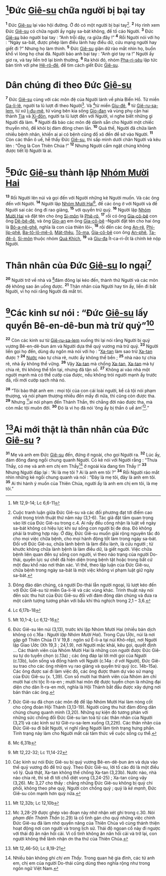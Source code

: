# [^1@-2586bc57-f7d1-4015-a3e2-2f671b9c5253]Đức [Giê-su]() chữa người bị bại tay
<sup><b>1</b></sup> Đức [Giê-su]() lại vào hội đường. Ở đó có một người bị bại tay[^1-2586bc57-f7d1-4015-a3e2-2f671b9c5253]. <sup><b>2</b></sup> Họ rình xem Đức [Giê-su]() có chữa người ấy ngày sa-bát không, để tố cáo Người. <sup><b>3</b></sup> Đức [Giê-su]() bảo người bại tay : “Anh trỗi dậy, ra giữa đây !” <sup><b>4</b></sup> Rồi Người nói với họ : “Ngày sa-bát, được phép làm điều lành hay điều dữ, cứu mạng người hay giết đi ?” Nhưng họ làm thinh. <sup><b>5</b></sup> Đức [Giê-su]() giận dữ rảo mắt nhìn họ, buồn khổ vì lòng họ chai đá. Người bảo anh bại tay : “Anh giơ tay ra !” Người ấy giơ ra, và tay liền trở lại bình thường. <sup><b>6</b></sup> Ra khỏi đó, nhóm [Pha-ri-sêu]() lập tức bàn tính với phe [Hê-rô-đê](), để tìm cách giết Đức [Giê-su]().

# Dân chúng đi theo Đức [Giê-su]()
<sup><b>7</b></sup> Đức [Giê-su]() cùng với các môn đệ của Người lánh về phía Biển Hồ. Từ miền [Ga-li-lê](), người ta lũ lượt đi theo Người[^2-2586bc57-f7d1-4015-a3e2-2f671b9c5253]. Và [^2@-2586bc57-f7d1-4015-a3e2-2f671b9c5253]từ miền [Giu-đê](), <sup><b>8</b></sup> từ [Giê-ru-sa-lem](), từ xứ [I-đu-mê](), từ vùng bên kia sông [Gio-đan]() và vùng phụ cận hai thành [Tia]() và [Xi-đôn](), người ta lũ lượt đến với Người, vì nghe biết những gì Người đã làm. <sup><b>9</b></sup> Người đã bảo các môn đệ dành sẵn cho Người một chiếc thuyền nhỏ, để khỏi bị đám đông chen lấn. <sup><b>10</b></sup> Quả thế, Người đã chữa lành nhiều bệnh nhân, khiến ai ai có bệnh cũng đổ xô đến để sờ vào Người. <sup><b>11</b></sup> Còn các thần ô uế, hễ thấy Đức [Giê-su](), thì sấp mình dưới chân Người và kêu lên : “Ông là Con Thiên Chúa !” <sup><b>12</b></sup> Nhưng Người cấm ngặt chúng không được tiết lộ Người là ai.

# [^3@-2586bc57-f7d1-4015-a3e2-2f671b9c5253]Đức [Giê-su]() thành lập [Nhóm Mười Hai]()
<sup><b>13</b></sup> Rồi Người lên núi và gọi đến với Người những kẻ Người muốn. Và các ông đến với Người. <sup><b>14</b></sup> Người lập [Nhóm Mười Hai]()[^3-2586bc57-f7d1-4015-a3e2-2f671b9c5253], để các ông ở với Người và để Người sai các ông đi rao giảng, <sup><b>15</b></sup> với quyền trừ quỷ. <sup><b>16</b></sup> Người lập [Nhóm Mười Hai]() và đặt tên cho ông [Si-môn]() là [Phê-rô](), <sup><b>17</b></sup> rồi có ông [Gia-cô-bê]() con ông [Dê-bê-đê](), và ông [Gio-an]() em ông [Gia-cô-bê]() –Người đặt tên cho hai ông là [Bô-a-nê-ghê](), nghĩa là con của thiên lôi–, <sup><b>18</b></sup> rồi đến các ông [An-rê](), [Phi-líp-phê](), [Ba-tô-lô-mê-ô](), [Mát-thêu](), [Tô-ma](), [Gia-cô-bê]() con ông [An-phê](), [Ta-đê-ô](), [Si-môn]() thuộc nhóm [Quá Khích](), <sup><b>19</b></sup> và [Giu-đa]() Ít-ca-ri-ốt là chính kẻ nộp Người.

# Thân nhân của Đức [Giê-su]() lo ngại[^4-2586bc57-f7d1-4015-a3e2-2f671b9c5253]
<sup><b>20</b></sup> Người trở về nhà và [^4@-2586bc57-f7d1-4015-a3e2-2f671b9c5253]đám đông lại kéo đến, thành thử Người và các môn đệ không sao ăn uống được. <sup><b>21</b></sup> Thân nhân của Người hay tin ấy, liền đi bắt Người, vì họ nói rằng Người đã mất trí.

# [^5@-2586bc57-f7d1-4015-a3e2-2f671b9c5253]Các kinh sư nói : “Đức [Giê-su]() lấy quyền Bê-en-dê-bun mà trừ quỷ”[^5-2586bc57-f7d1-4015-a3e2-2f671b9c5253]
<sup><b>22</b></sup> Còn các kinh sư từ [Giê-ru-sa-lem]() xuống thì lại nói rằng Người bị quỷ vương Bê-en-dê-bun ám và Người dựa thế quỷ vương mà trừ quỷ. <sup><b>23</b></sup> Người liền gọi họ đến, dùng dụ ngôn mà nói với họ : “[Xa-tan]() làm sao trừ [Xa-tan]() được ? <sup><b>24</b></sup> [Nước]() nào tự chia rẽ, nước ấy không thể bền ; <sup><b>25</b></sup> nhà nào tự chia rẽ, nhà ấy không thể vững. <sup><b>26</b></sup> Vậy [Xa-tan]() mà chống [Xa-tan](), [Xa-tan]() mà tự chia rẽ, thì không thể tồn tại, nhưng đã tận số. <sup><b>27</b></sup> Không ai vào nhà một người mạnh mà có thể cướp của được, nếu không trói người mạnh ấy trước đã, rồi mới cướp sạch nhà nó.

<sup><b>28</b></sup> “Tôi bảo thật anh em : mọi tội của con cái loài người, kể cả tội nói phạm thượng, và nói phạm thượng nhiều đến mấy đi nữa, thì cũng còn được tha. <sup><b>29</b></sup> Nhưng [^6@-2586bc57-f7d1-4015-a3e2-2f671b9c5253]ai nói phạm đến Thánh Thần, thì chẳng đời nào được tha, mà còn mắc tội muôn đời. <sup><b>30</b></sup> Đó là vì họ đã nói ‘ông ấy bị thần ô uế ám’[^6-2586bc57-f7d1-4015-a3e2-2f671b9c5253].”

# [^7@-2586bc57-f7d1-4015-a3e2-2f671b9c5253]Ai mới thật là thân nhân của Đức [Giê-su]() ?
<sup><b>31</b></sup> Mẹ và anh em Đức [Giê-su]() đến, đứng ở ngoài, cho gọi Người ra. <sup><b>32</b></sup> Lúc ấy, đám đông đang ngồi chung quanh Người. Có kẻ nói với Người rằng : “Thưa Thầy, có mẹ và anh em chị em Thầy[^7-2586bc57-f7d1-4015-a3e2-2f671b9c5253] ở ngoài kia đang tìm Thầy !” <sup><b>33</b></sup> Nhưng Người đáp lại : “Ai là mẹ tôi ? Ai là anh em tôi ?” <sup><b>34</b></sup> Rồi Người rảo mắt nhìn những kẻ ngồi chung quanh và nói : “Đây là mẹ tôi, đây là anh em tôi. <sup><b>35</b></sup> Ai thi hành ý muốn của Thiên Chúa, người ấy là anh em chị em tôi, là mẹ tôi.”

[^1-2586bc57-f7d1-4015-a3e2-2f671b9c5253]: Cuộc tranh luận giữa Đức Giê-su và các đối phương đạt tới điểm cao nhất trong trình thuật thứ năm này (3,1-6). Tác giả đặt tầm quan trọng vào lời của Đức Giê-su trong c.4. Ai nấy đều công nhận là luật về ngày sa-bát không có hiệu lực khi sự sống con người bị đe doạ. Đó không phải là trường hợp này. Ở đây, Đức Giê-su muốn giải rộng nguyên tắc đó cho mọi việc chữa bệnh, cho mọi hành động tốt làm trong ngày sa-bát. Đối với Đức Giê-su, chữa lành bệnh là làm điều lành, là cứu người ; từ khước không chữa lành bệnh là làm điều dữ, là giết người. Việc chữa bệnh liên quan đến sự sống con người, vì theo não trạng của người Do-thái, quyền lực sự chết đã hiện diện trong bệnh tật hoặc trong bất cứ một đau khổ nào nơi thân xác. Vì thế, theo lập luận của Đức Giê-su, chữa bệnh trong ngày sa-bát là một việc không vi phạm luật giữ ngày sa-bát.
[^2-2586bc57-f7d1-4015-a3e2-2f671b9c5253]: Đông đảo dân chúng, cả người Do-thái lẫn người ngoại, lũ lượt kéo đến với Đức Giê-su từ miền Ga-li-lê và các vùng khác. Trình thuật này nói đến sức thu hút của Đức Giê-su đối với đám đông dân chúng và đưa ra một cảnh tượng tương phản với bầu khí thù nghịch trong 2,1 – 3,6.
[^3-2586bc57-f7d1-4015-a3e2-2f671b9c5253]: Đức Giê-su lên núi (3,13), trước khi lập Nhóm Mười Hai (nhiều bản dịch không có c.16a : *Người lập Nhóm Mười Hai*). Trong Cựu Ước, núi là nơi gặp gỡ Thiên Chúa (1 V 19,8 : ngôn sứ Ê-li-a tại núi Khô-rếp), nơi Người lập Giao Ước (Xh 19,3 ; 24,1.9), nơi Người mặc khải, kêu gọi, quyết định ... Các thành viên của Nhóm Mười Hai là những con người được Đức Giê-su tự do tuyển chọn (c.13a) ; các ông đáp lại lời mời gọi của Người (c.13b), luôn sống và đồng hành với Người (c.14a : *ở với Người*), Đức Giê-su trao cho các ông nhiệm vụ rao giảng và quyền trừ quỷ (cc. 14b-15a). Các ông được sai đi làm việc đó, các ông được tham dự vào sứ mạng của Đức Giê-su (x. 1,39). Con số mười hai thành viên của Nhóm ám chỉ mười hai chi tộc Ít-ra-en ; mười hai môn đệ được tuyển chọn là những đại diện cho dân Ít-ra-en mới, nghĩa là Hội Thánh bắt đầu được xây dựng nơi bản thân các ông.
[^4-2586bc57-f7d1-4015-a3e2-2f671b9c5253]: Đức Giê-su đã chọn các môn đệ để lập Nhóm Mười Hai làm nòng cốt cho cộng đoàn Hội Thánh (3,13-19). Người cũng thu hút đám đông dân chúng chung quanh mình (3,20). Những sự kiện đó tương phản với những sức chống đối Đức Giê-su lan toả từ các thân nhân của Người (3,21) và các kinh sư từ Giê-ru-sa-lem xuống (3,22tt). Các thân nhân của Đức Giê-su đi bắt Người, vì nghĩ rằng Người lâm tình trạng hưng phấn. Tình trạng này làm cho Người mất cái tâm thức về cuộc sống cụ thể.
[^5-2586bc57-f7d1-4015-a3e2-2f671b9c5253]: Các kinh sư nói Đức Giê-su bị quỷ vương Bê-en-dê-bun ám và dựa vào thế quỷ vương đó để trừ quỷ. Theo Đức Giê-su, lời tố cáo đó là một điều vô lý. Quả thật, Xa-tan không thể chống Xa-tan (3,23b). Nước nào, nhà nào chia rẽ, thì sẽ đi tới chỗ diệt vong (3,24-25) ; Xa-tan cũng vậy (3,26). Mc 3,27 cho thấy : chẳng những Đức Giê-su không bị quỷ chi phối, không theo phe quỷ, Người còn chống quỷ ; quỷ là *kẻ mạnh*, Đức Giê-su còn mạnh hơn quỷ nữa.
[^6-2586bc57-f7d1-4015-a3e2-2f671b9c5253]: Mc 3,28-29 được ghép vào đoạn này nhờ nhận xét ghi trong c.30. *Nói phạm đến Thánh Thần* (c.29) là cố tình gán cho quỷ những việc chính Đức Giê-su đã làm nhờ quyền năng của Thiên Chúa vô cùng thánh thiện hoạt động nơi con người và trong lịch sử. Thái độ ngoan cố này đi ngược với thái độ ăn năn hối cải. Vì cố tình không ăn năn hối cải và trở lại, con người không thể lãnh nhận ơn tha thứ của Thiên Chúa.
[^7-2586bc57-f7d1-4015-a3e2-2f671b9c5253]: Nhiều bản không ghi *chị em Thầy*. Trong quan hệ gia đình, các từ anh em, chị em của người Do-thái cũng dùng theo nghĩa rộng như trong ngôn ngữ Việt Nam.
[^1@-2586bc57-f7d1-4015-a3e2-2f671b9c5253]: Mt 12,9-14; Lc 6,6-11
[^2@-2586bc57-f7d1-4015-a3e2-2f671b9c5253]: Lc 6,17b-18
[^3@-2586bc57-f7d1-4015-a3e2-2f671b9c5253]: Mt 10,1-4; Lc 6,12-16
[^4@-2586bc57-f7d1-4015-a3e2-2f671b9c5253]: Mc 6,31b
[^5@-2586bc57-f7d1-4015-a3e2-2f671b9c5253]: Mt 12,22-32; Lc 11,14-22
[^6@-2586bc57-f7d1-4015-a3e2-2f671b9c5253]: Mt 12,32b; Lc 12,10b
[^7@-2586bc57-f7d1-4015-a3e2-2f671b9c5253]: Mt 12,46-50; Lc 8,19-21